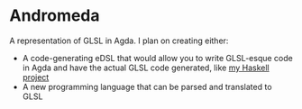 Andromeda
===

A representation of GLSL in Agda. I plan on creating either:
- A code-generating eDSL that would allow you to write GLSL-esque code in Agda and have the actual GLSL code generated, like [my Haskell project](https://github.com/fiendfan1/Haskell-GLSL-eDSL)
- A new programming language that can be parsed and translated to GLSL
